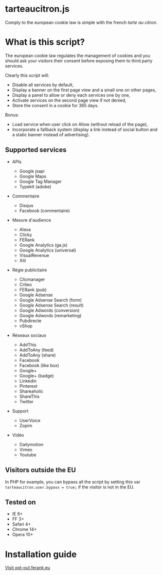 tarteaucitron.js
================
Comply to the european cookie law is simple with the french *tarte au citron*.

# What is this script?
The european cookie law regulates the management of cookies and you should ask your visitors their consent before exposing them to third party services.

Clearly this script will:
- Disable all services by default,
- Display a banner on the first page view and a small one on other pages,
- Display a panel to allow or deny each services one by one,
- Activate services on the second page view if not denied,
- Store the consent in a cookie for 365 days.

Bonus:
- Load service when user click on Allow (without reload of the page),
- Incorporate a fallback system (display a link instead of social button and a static banner instead of advertising).

## Supported services
* APIs
  * Google jsapi
  * Google Maps
  * Google Tag Manager
  * Typekit (adobe)

* Commentaire
  * Disqus
  * Facebook (commentaire)

* Mesure d'audience
  * Alexa
  * Clicky
  * FERank
  * Google Analytics (ga.js)
  * Google Analytics (universal)
  * VisualRevenue
  * Xiti

* Régie publicitaire
  * Clicmanager
  * Criteo
  * FERank (pub)
  * Google Adsense
  * Google Adsense Search (form)
  * Google Adsense Search (result)
  * Google Adwords (conversion)
  * Google Adwords (remarketing)
  * Pubdirecte
  * vShop

* Réseaux sociaux
  * AddThis
  * AddToAny (feed)
  * AddToAny (share)
  * Facebook
  * Facebook (like box)
  * Google+
  * Google+ (badge)
  * Linkedin
  * Pinterest
  * Shareaholic
  * ShareThis
  * Twitter

* Support
  * UserVoice
  * Zopim

* Vidéo
  * Dailymotion
  * Vimeo
  * Youtube

## Visitors outside the EU
In PHP for example, you can bypass all the script by setting this var `tarteaucitron.user.bypass = true;` if the visitor is not in the EU.

## Tested on
- IE 6+
- FF 3+
- Safari 4+
- Chrome 14+
- Opera 10+

# Installation guide
[Visit opt-out.ferank.eu](https://opt-out.ferank.eu/)